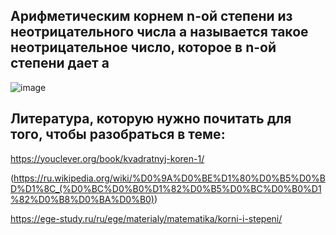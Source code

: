 ## Арифметическим корнем n-ой степени из неотрицательного числа а называется такое неотрицательное число, которое в n-ой степени дает а
![image](https://user-images.githubusercontent.com/114632272/195480785-d1d22348-3cfa-480e-b140-49e80dcc152c.png)

## Литература, которую нужно почитать для того, чтобы разобраться в теме:
https://youclever.org/book/kvadratnyj-koren-1/

(https://ru.wikipedia.org/wiki/%D0%9A%D0%BE%D1%80%D0%B5%D0%BD%D1%8C_(%D0%BC%D0%B0%D1%82%D0%B5%D0%BC%D0%B0%D1%82%D0%B8%D0%BA%D0%B0))

https://ege-study.ru/ru/ege/materialy/matematika/korni-i-stepeni/



